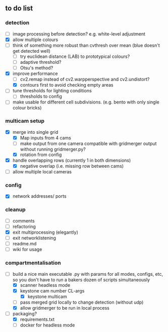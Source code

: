 ## to do list

### detection
* [ ] image processing before detection? e.g. white-level adjustment
* [X] allow multiple colours
* [ ] think of something more robust than cvthresh over mean (blue doesn't get detected well)
  * [ ] try euclidean distance (LAB) to prototypical colours?
  * [ ] adaptive threshold?
  * [ ] Otsu's method?
* [X] improve performance
  * [ ] cv2.remap instead of cv2.warpperspective and cv2.undistort?
  * [X] contours first to avoid checking empty areas
* [ ] tune thresholds for lighting conditions
  * [ ] thresholds to config
* [ ] make usable for different cell subdivisions. (e.g. bento with only single colour bricks)

### multicam setup
* [X] merge into single grid
  * [X] Map inputs from 4 cams
  * [ ] make output from one camera compatible with gridmerger output without running gridmerger.py?
  * [X] rotation from config
* [X] handle overlapping rows (currently 1 in both dimensions)
  * [X] negative overlap (i.e. missing row between cams)
* [ ] allow multiple local cameras

### config
* [X] network addresses/ ports

### cleanup
* [ ] comments
* [ ] refactoring
* [X] exit multiprocessing (elegantly)
* [ ] exit networklistening
* [ ] readme.md
* [ ] wiki for usage

### compartmentalisation
* [ ] build a nice main executable .py with params for all modes, configs, etc, so you don't have to run a bakers dozen of scripts simultaneously
  * [X] scanner headless mode
  * [X] keystone cam number CL-args
    * [X] keystone multicam
  * [ ] pass merged grid locally to change detection (without udp)
  * [X] allow gridmerger to be run in local process
* [ ] packaging?
    * [X] requirements.txt
    * [ ] docker for headless mode
